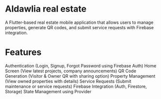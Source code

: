 # Aldawlia real estate
A Flutter-based real estate mobile application that allows users to manage properties, generate QR codes, and submit service requests with Firebase integration.
# Features
Authentication (Login, Signup, Forgot Password using Firebase Auth)
Home Screen (View latest projects, company announcements)
QR Code Generation (Visitor & Owner QR with sharing option)
Property Management (View owned properties with details)
Service Requests (Submit maintenance or service requests)
Firebase Integration (Auth, Firestore, Storage)
State Management using Provider
